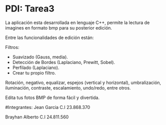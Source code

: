 # PDI: Tarea3

La aplicación esta desarrollada en lenguaje C++, permite la lectura de imagines en formato bmp para su posterior edición. 

Entre las funcionalidades de edición están:

Filtros:
- Suavizado (Gauss, media).
- Detección de Bordes (Laplaciano, Prewitt, Sobel).
- Perfilado (Laplaciano).
- Crear tu propio filtro.

Rotación, negativo, equalizar, espejos (vertical y horizontal), umbralización, iluminación, contraste, escalamiento, undo/redo, entre otros.

Edita tus fotos BMP de forma fácil y divertida. 


#Integrantes:
Jean Garcia C.I 23.868.370

Brayhan Alberto C.I 24.811.560
